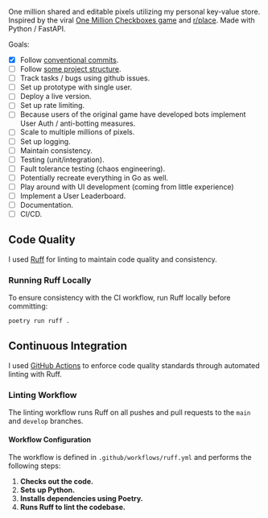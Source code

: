 One million shared and editable pixels utilizing my personal key-value store. 
Inspired by the viral [One Million Checkboxes game](https://github.com/nolenroyalty/one-million-checkboxes) and [r/place](https://en.wikipedia.org/wiki/R/place). 
Made with Python / FastAPI. 


Goals:
- [x] Follow [conventional commits](https://www.conventionalcommits.org/en/v1.0.0/).
- [ ] Follow [some project structure](https://github.com/zhanymkanov/fastapi-best-practices).
- [ ] Track tasks / bugs using github issues.
- [ ] Set up prototype with single user.
- [ ] Deploy a live version.
- [ ] Set up rate limiting.
- [ ] Because users of the original game have developed bots implement User Auth / anti-botting measures.
- [ ] Scale to multiple millions of pixels.
- [ ] Set up logging.
- [ ] Maintain consistency.
- [ ] Testing (unit/integration).
- [ ] Fault tolerance testing (chaos engineering).
- [ ] Potentially recreate everything in Go as well.
- [ ] Play around with UI development (coming from little experience)
- [ ] Implement a User Leaderboard.
- [ ] Documentation.
- [ ] CI/CD.

## Code Quality

I used [Ruff](https://github.com/charliermarsh/ruff) for linting to maintain code quality and consistency.

### Running Ruff Locally

To ensure consistency with the CI workflow, run Ruff locally before committing:

```bash
poetry run ruff .
```
## Continuous Integration

I used [GitHub Actions](https://github.com/features/actions) to enforce code quality standards through automated linting with Ruff.

### Linting Workflow

The linting workflow runs Ruff on all pushes and pull requests to the `main` and `develop` branches.

#### Workflow Configuration

The workflow is defined in `.github/workflows/ruff.yml` and performs the following steps:

1. **Checks out the code.**
2. **Sets up Python.**
3. **Installs dependencies using Poetry.**
4. **Runs Ruff to lint the codebase.**

